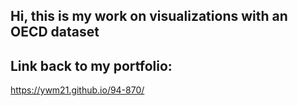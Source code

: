 ## Hi, this is my work on visualizations with an OECD dataset

## Link back to my portfolio:
https://ywm21.github.io/94-870/
